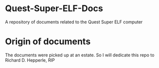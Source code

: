 # Quest-Super-ELF-Docs
A repository of documents related to the Quest Super ELF computer

# Origin of documents
The documents were picked up at an estate.
So I will dedicate this repo to Richard D. Hepperle, RIP
